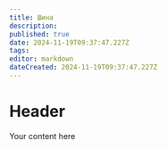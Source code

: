 ```yaml
---
title: Шина
description: 
published: true
date: 2024-11-19T09:37:47.227Z
tags: 
editor: markdown
dateCreated: 2024-11-19T09:37:47.227Z
---
```


# Header
Your content here